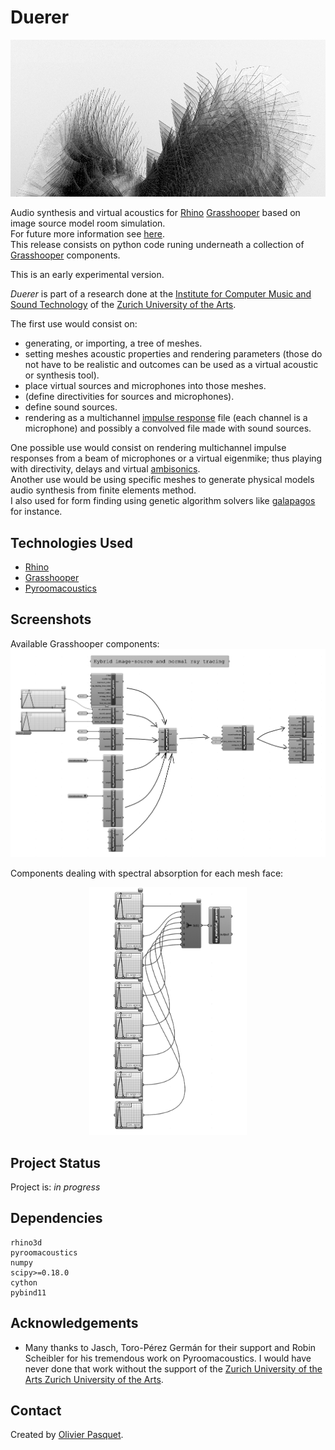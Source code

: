 # Duerer

![TOI-1842_b_zoom_2](./img/TOI-1842_b_zoom_2.jpg)

Audio synthesis and virtual acoustics for [Rhino](https://www.rhino3d.com) [Grasshooper](https://www.rhino3d.com/6/new/grasshopper/) based on image source model room simulation.\
For future more information see [here](https://www.opasquet.fr/spatial-computing-composition/).\
This release consists on python code runing underneath a collection of [Grasshooper](https://www.rhino3d.com/6/new/grasshopper/) components.

This is an early experimental version.

*Duerer* is part of a research done at the [Institute for Computer Music and Sound Technology](https://www.zhdk.ch/en/research/icst) of the [Zurich University of the Arts](https://www.zhdk.ch).

The first use would consist on:
- generating, or importing, a tree of meshes.
- setting meshes acoustic properties and rendering parameters (those do not have to be realistic and outcomes can be used as a virtual acoustic or synthesis tool).
- place virtual sources and microphones into those meshes.
- (define directivities for sources and microphones).
- define sound sources.
- rendering as a multichannel [impulse response](https://en.wikipedia.org/wiki/Impulse_response) file (each channel is a microphone) and possibly a convolved file made with sound sources.

One possible use would consist on rendering multichannel impulse responses from a beam of microphones or a virtual eigenmike; thus playing with directivity, delays and virtual [ambisonics](https://en.wikipedia.org/wiki/Ambisonics).\
Another use would be using specific meshes to generate physical models audio synthesis from finite elements method.\
I also used for form finding using genetic algorithm solvers like [galapagos](http://climatefacade.com/genetic-algorithm-solver-galapagos/) for instance.


## Technologies Used
- [Rhino](https://www.rhino3d.com)
- [Grasshooper](https://www.rhino3d.com/6/new/grasshopper/)
- [Pyroomacoustics](https://pyroomacoustics.readthedocs.io)


## Screenshots
Available Grasshooper components:\
![Available Grasshooper components](./img/Renderer.png)

Components dealing with spectral absorption for each mesh face:
<center><img src="https://github.com/opasquetdotfr/Duerer/blob/5de80a9b58fbd3efe37252ab51d34eeb8fc3719c/img/Material_1.png" width=50% height=50%></center>


## Project Status
Project is: _in progress_
<!--/ _complete_ / _no longer being worked on_. If you are no longer working on it, provide reasons why.-->


## Dependencies
  ```shell
rhino3d
pyroomacoustics
numpy
scipy>=0.18.0
cython
pybind11
  ```

## Acknowledgements
- Many thanks to Jasch, Toro-Pérez Germán for their support and Robin Scheibler for his tremendous work on Pyroomacoustics. I would have never done that work without the support of the [Zurich University of the Arts Zurich University of the Arts](https://www.zhdk.ch).


## Contact
Created by [Olivier Pasquet](https://www.opasquet.fr).
